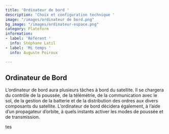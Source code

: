 ```yaml
---
title: 'Ordinateur de bord '
description: 'Choix et configuration technique '
image: "/images/ordinateur de bord.png"
bg_image: "/images/ordinateur-espace.png"
category: Plateform
information:
- label: 'Référent '
  info: Stéphane Latil
- label: 'Mi temps '
  info: Auguste Poiroux

---
```

## Ordinateur de Bord

L’ordinateur de bord aura plusieurs tâches à bord du satellite. Il se chargera du contrôle de la poussée, de la télémétrie, de la communication avec le sol, de la gestion de la batterie et de la distribution des ordres aux divers composants du satellite. L’ordinateur de bord décidera également, à l’aide d’un propagateur d’orbite, à quels instants activer les modes de poussée et de transmission.

tes